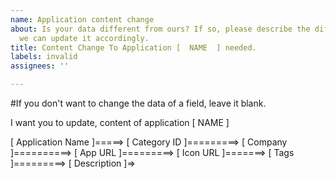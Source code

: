 ```yaml
---
name: Application content change
about: Is your data different from ours? If so, please describe the differences so
  we can update it accordingly.
title: Content Change To Application [  NAME  ] needed.
labels: invalid
assignees: ''

---
```


#If you don't want to change the data of a field, leave it blank.

I want you to update, content of application [  NAME  ]

[  Application Name  ]=====>
[  Category ID ]=========>
[  Company  ]==========>
[  App URL  ]=========>
[  Icon URL  ]=======>
[  Tags  ]=========>
[  Description  ]=>
